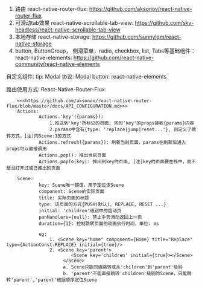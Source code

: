 1. 路由
	react-native-router-flux: https://github.com/aksonov/react-native-router-flux
2. 可滑动tab效果
	react-native-scrollable-tab-view: https://github.com/skv-headless/react-native-scrollable-tab-view
3. 本地存储
	react-native-storage: https://github.com/sunnylqm/react-native-storage
4. button, ButtonGroup， 侧滑菜单，radio, checkbox, list, Tabs等基础组件：
	react-native-elements: https://github.com/react-native-community/react-native-elements



自定义组件:
	tip:
		Modal
	协议:
		Modal
	button:
		react-native-elements



路由使用方式:
React-Native-Router-Flux:

		<<<https://github.com/aksonov/react-native-router-flux/blob/master/docs/API_CONFIGURATION.md>>>
		Actions:
				Actions.'key'({params}):
					1.推送到'key'所标记的页面, 同时'key'的props接收{params}内容
					2.params中含有{type: 'replace|jump|reset...'}, 则定义了跳转方式，[注]同Scene:1的方式
				Actions.refresh({params}): 刷新当前页面，params在刷新后进入props可以直接调用
				Actions.pop(): 推出当前页面
				Actions.popTo(key): 推出到key的页面, [注]key的页面要在栈中，而不是没打开过或已推出的页面

		Scene:
				key: Scene唯一键值，用于定位该Scene
				component: Scene的实际页面
				title: 实际页面的标题
				type: 该页面的方式{PUSH(默认), REPLACE, RESET ...}
				initial: 'children'级别中的启动页
				panHandlers={null}: 禁止手势滑动返回上一页
				duration={1}: 控制跳转页面的动画执行时间，单位: ms

				eg:				
					1. <Scene key="home" component={Home} title="Replace" type={ActionConst.REPLACE} initial={true}/>
					2. <Scene key='parent'>
							<Scene key='children' initial={true}></Scene>
						 </Scene>
						 a. Scene只能同级跳转或从'children'到'parent'级别
						 b. 'parent'不能直接跳转'children'级别的Scene，只能跳转'parent','parent'根据顺序定位Scene
